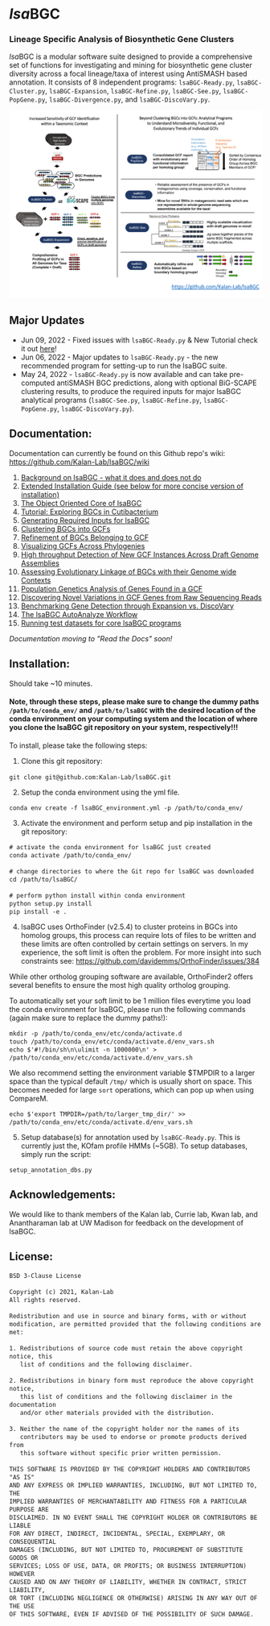 # *lsa*BGC
### Lineage Specific Analysis of Biosynthetic Gene Clusters

*lsa*BGC is a modular software suite designed to provide a comprehensive set of functions for investigating and mining for 
biosynthetic gene cluster diversity across a focal lineage/taxa of interest using AntiSMASH based annotation. It consists of 
8 independent programs: `lsaBGC-Ready.py`, `lsaBGC-Cluster.py`, `lsaBGC-Expansion`, `lsaBGC-Refine.py`, `lsaBGC-See.py`, 
`lsaBGC-PopGene.py`, `lsaBGC-Divergence.py`, and `lsaBGC-DiscoVary.py`.

![](https://github.com/Kalan-Lab/lsaBGC/blob/main/docs/images/lsaBGC1.1_Simplified.png)

## Major Updates 

* Jun 09, 2022 - Fixed issues with `lsaBGC-Ready.py` & New Tutorial check it out [here](https://github.com/Kalan-Lab/lsaBGC/wiki/03.-Tutorial:-Exploring-BGCs-in-Cutibacterium)!
* Jun 06, 2022 - Major updates to `lsaBGC-Ready.py` - the new recommended program for setting-up to run the lsaBGC suite.
* May 24, 2022 - `lsaBGC-Ready.py` is now available and can take pre-computed antiSMASH BGC predictions, along with optional BiG-SCAPE clustering results, to produce the required inputs for major lsaBGC analytical programs (`lsaBGC-See.py`, `lsaBGC-Refine.py`, `lsaBGC-PopGene.py`, `lsaBGC-DiscoVary.py`). 

## Documentation:

Documentation can currently be found on this Github repo's wiki: https://github.com/Kalan-Lab/lsaBGC/wiki

1. [Background on lsaBGC - what it does and does not do](https://github.com/Kalan-Lab/lsaBGC/wiki/00.-Background)
2. [Extended Installation Guide (see below for more concise version of installation)](https://github.com/Kalan-Lab/lsaBGC/wiki/01.-Installation)
3. [The Object Oriented Core of lsaBGC](https://github.com/Kalan-Lab/lsaBGC/wiki/02.-The-Object-Oriented-Core-of-lsaBGC)
4. [Tutorial: Exploring BGCs in Cutibacterium](https://github.com/Kalan-Lab/lsaBGC/wiki/03.-Tutorial:-Exploring-BGCs-in-Cutibacterium)
5. [Generating Required Inputs for lsaBGC](https://github.com/Kalan-Lab/lsaBGC/wiki/04.-Generating-Required-Inputs-for-lsaBGC)
6. [Clustering BGCs into GCFs](https://github.com/Kalan-Lab/lsaBGC/wiki/05.-Clustering-BGCs-into-GCFs)
7. [Refinement of BGCs Belonging to GCF](https://github.com/Kalan-Lab/lsaBGC/wiki/06.-Refinement-of-BGCs-Belonging--to-GCF)
8. [Visualizing GCFs Across Phylogenies](https://github.com/Kalan-Lab/lsaBGC/wiki/07.-Visualizing-GCFs-Across-Phylogenies)
9. [High throughput Detection of New GCF Instances Across Draft Genome Assemblies](https://github.com/Kalan-Lab/lsaBGC/wiki/08.-High-throughput-Detection-of-New-GCF-Instances-Across-Draft-Genome-Assemblies)
10. [Assessing Evolutionary Linkage of BGCs with their Genome wide Contexts](https://github.com/Kalan-Lab/lsaBGC/wiki/09.-Assessing-Evolutionary-Linkage-of-BGCs-with-their-Genome-wide-Contexts)
11. [Population Genetics Analysis of Genes Found in a GCF](https://github.com/Kalan-Lab/lsaBGC/wiki/10.-Population-Genetics-Analysis-of-Genes-Found-in-a-GCF)
12. [Discovering Novel Variations in GCF Genes from Raw Sequencing Reads]()
13. [Benchmarking Gene Detection through Expansion vs. DiscoVary](https://github.com/Kalan-Lab/lsaBGC/wiki/14.-Benchmarking-Gene-Detection-through-Expansion-vs.-DiscoVary)
14. [The lsaBGC AutoAnalyze Workflow](https://github.com/Kalan-Lab/lsaBGC/wiki/13.-The-lsaBGC-AutoAnalyze-Workflow)
15. [Running test datasets for core lsaBGC programs](https://github.com/Kalan-Lab/lsaBGC_Ckefir_Testing_Cases)

*Documentation moving to "Read the Docs" soon!*

## Installation:

Should take ~10 minutes.

#### Note, through these steps, please make sure to change the dummy paths `/path/to/conda_env/` and `/path/to/lsaBGC` with the desired location of the conda environment on your computing system and the location of where you clone the lsaBGC git repository on your system, respectively!!!

To install, please take the following steps:

1. Clone this git repository:

```git clone git@github.com:Kalan-Lab/lsaBGC.git```

2. Setup the conda environment using the yml file.

```
conda env create -f lsaBGC_environment.yml -p /path/to/conda_env/
```

3. Activate the environment and perform setup and pip installation in the git repository:
```
# activate the conda environment for lsaBGC just created
conda activate /path/to/conda_env/

# change directories to where the Git repo for lsaBGC was downloaded
cd /path/to/lsaBGC/

# perform python install within conda environment
python setup.py install
pip install -e .
```

4. lsaBGC uses OrthoFinder (v2.5.4) to cluster proteins in BGCs into homolog groups, 
this process can require lots of files to be written and these limits are often
controlled by certain settings on servers. In my experience, the soft limit is often 
the problem. For more insight into such constraints see: 
https://github.com/davidemms/OrthoFinder/issues/384

While other ortholog grouping software are available, OrthoFinder2 offers several
benefits to ensure the most high quality ortholog grouping.

To automatically set your soft limit to be 1 million files everytime you 
load the conda environment for lsaBGC, please run the following commands (again
make sure to replace the dummy paths!):
```
mkdir -p /path/to/conda_env/etc/conda/activate.d
touch /path/to/conda_env/etc/conda/activate.d/env_vars.sh
echo $'#!/bin/sh\n\ulimit -n 1000000\n' > /path/to/conda_env/etc/conda/activate.d/env_vars.sh
```

We also recommend setting the environment variable $TMPDIR to a larger space than the typical default `/tmp/` which is usually short on space. This becomes needed for large `sort` operations, which can pop up when using CompareM.

```
echo $'export TMPDIR=/path/to/larger_tmp_dir/' >> /path/to/conda_env/etc/conda/activate.d/env_vars.sh
```

5. Setup database(s) for annotation used by `lsaBGC-Ready.py`. This is currently just the,
KOfam profile HMMs (~5GB). To setup databases, simply run the script:

```
setup_annotation_dbs.py 
```

## Acknowledgements:

We would like to thank members of the Kalan lab, Currie lab, Kwan lab, and Anantharaman lab at UW Madison for feedback on the development of lsaBGC.

## License:

```
BSD 3-Clause License

Copyright (c) 2021, Kalan-Lab
All rights reserved.

Redistribution and use in source and binary forms, with or without
modification, are permitted provided that the following conditions are met:

1. Redistributions of source code must retain the above copyright notice, this
   list of conditions and the following disclaimer.

2. Redistributions in binary form must reproduce the above copyright notice,
   this list of conditions and the following disclaimer in the documentation
   and/or other materials provided with the distribution.

3. Neither the name of the copyright holder nor the names of its
   contributors may be used to endorse or promote products derived from
   this software without specific prior written permission.

THIS SOFTWARE IS PROVIDED BY THE COPYRIGHT HOLDERS AND CONTRIBUTORS "AS IS"
AND ANY EXPRESS OR IMPLIED WARRANTIES, INCLUDING, BUT NOT LIMITED TO, THE
IMPLIED WARRANTIES OF MERCHANTABILITY AND FITNESS FOR A PARTICULAR PURPOSE ARE
DISCLAIMED. IN NO EVENT SHALL THE COPYRIGHT HOLDER OR CONTRIBUTORS BE LIABLE
FOR ANY DIRECT, INDIRECT, INCIDENTAL, SPECIAL, EXEMPLARY, OR CONSEQUENTIAL
DAMAGES (INCLUDING, BUT NOT LIMITED TO, PROCUREMENT OF SUBSTITUTE GOODS OR
SERVICES; LOSS OF USE, DATA, OR PROFITS; OR BUSINESS INTERRUPTION) HOWEVER
CAUSED AND ON ANY THEORY OF LIABILITY, WHETHER IN CONTRACT, STRICT LIABILITY,
OR TORT (INCLUDING NEGLIGENCE OR OTHERWISE) ARISING IN ANY WAY OUT OF THE USE
OF THIS SOFTWARE, EVEN IF ADVISED OF THE POSSIBILITY OF SUCH DAMAGE.
```
